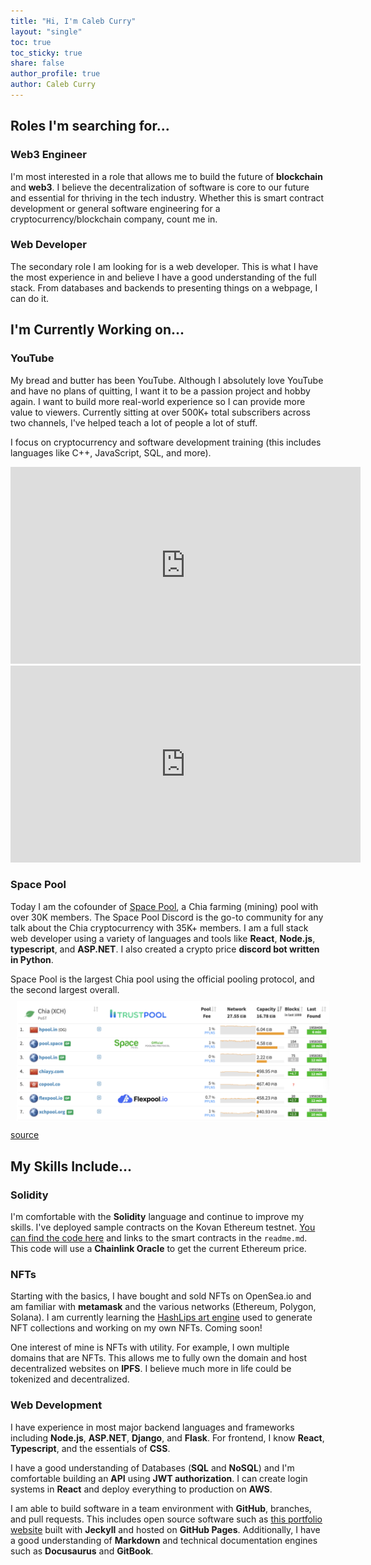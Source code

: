 ```yaml
---
title: "Hi, I'm Caleb Curry"
layout: "single"
toc: true
toc_sticky: true
share: false
author_profile: true
author: Caleb Curry
---
```


<link rel="stylesheet" href="assets/css/custom.css">

## Roles I'm searching for...

### Web3 Engineer
I'm most interested in a role that allows me to build the future of **blockchain** and **web3**. I believe the decentralization of software is core to our future and essential for thriving in the tech industry. Whether this is smart contract development or general software engineering for a cryptocurrency/blockchain company, count me in.

### Web Developer
The secondary role I am looking for is a web developer. This is what I have the most experience in and believe I have a good understanding of the full stack. From databases and backends to presenting things on a webpage, I can do it.

## I'm Currently Working on...

### YouTube
My bread and butter has been YouTube. Although I absolutely love YouTube and have no plans of quitting, I want it to be a passion project and hobby again. I want to build more real-world experience so I can provide more value to viewers. Currently sitting at over 500K+ total subscribers across two channels, I've helped teach a lot of people a lot of stuff. 

I focus on cryptocurrency and software development training (this includes languages like C++, JavaScript, SQL, and more).

<iframe width="560" height="315" src="https://www.youtube.com/embed/ALdtGsyTh2E" title="YouTube video player" frameborder="0" allow="accelerometer; autoplay; clipboard-write; encrypted-media; gyroscope; picture-in-picture" allowfullscreen></iframe>
<br />
<iframe width="560" height="315" src="https://www.youtube.com/embed/CW3h9FS2-SA" title="YouTube video player" frameborder="0" allow="accelerometer; autoplay; clipboard-write; encrypted-media; gyroscope; picture-in-picture" allowfullscreen></iframe>


### Space Pool

Today I am the cofounder of [Space Pool](http://pool.space), a Chia farming (mining) pool with over 30K members. The Space Pool Discord is the go-to community for any talk about the Chia cryptocurrency with 35K+ members. I am a full stack web developer using a variety of languages and tools like **React**, **Node.js**, **typescript**, and **ASP.NET**. I also created a crypto price **discord bot written in Python**. 

Space Pool is the largest Chia pool using the official pooling protocol, and the second largest overall. 
<img style="padding: 10px;" src="assets/images/pool-rank.png" alt="drawing" width="500"/> 
[source](https://miningpoolstats.stream/chia) 


## My Skills Include...

### Solidity

I'm comfortable with the **Solidity** language and continue to improve my skills. I've deployed sample contracts on the Kovan Ethereum testnet. [You can find the code here](https://github.com/CalebCurry/initial-solidity) and links to the smart contracts in the `readme.md`. This code will use a **Chainlink Oracle** to get the current Ethereum price. 

### NFTs

Starting with the basics, I have bought and sold NFTs on OpenSea.io and am familiar with **metamask** and the various networks (Ethereum, Polygon, Solana). I am currently learning the [HashLips art engine](https://github.com/HashLips/hashlips_art_engine) used to generate NFT collections and working on my own NFTs. Coming soon!

One interest of mine is NFTs with utility. For example, I own multiple domains that are NFTs. This allows me to fully own the domain and host decentralized websites on **IPFS**. I believe much more in life could be tokenized and decentralized. 

### Web Development

I have experience in most major backend languages and frameworks including **Node.js**, **ASP.NET**, **Django**, and **Flask**. For frontend, I know **React**, **Typescript**, and the essentials of **CSS**.  

I have a good understanding of Databases (**SQL** and **NoSQL**) and I'm comfortable building an **API** using **JWT authorization**. I can create login systems in **React** and deploy everything to production on **AWS**.  

I am able to build software in a team environment with **GitHub**, branches, and pull requests. This includes open source software such as [this portfolio website](https://github.com/CalebCurry/site) built with **Jeckyll** and hosted on **GitHub Pages**. Additionally, I have a good understanding of **Markdown** and technical documentation engines such as **Docusaurus** and **GitBook**.